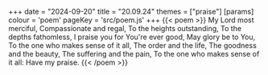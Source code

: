 +++
date = "2024-09-20"
title = "20.09.24"
themes = ["praise"]
[params]
  colour = 'poem'
  pageKey = 'src/poem.js'
+++
{{< poem >}}
My Lord most merciful,
Compassionate and regal,
To the heights outstanding,
To the depths fathomless,
I praise you for You're ever good,
May glory be to You,
To the one who makes sense of it all,
The order and the life,
The goodness and the beauty,
The suffering and the pain,
To the one who makes sense of it all:
Have my praise.
{{< /poem >}}